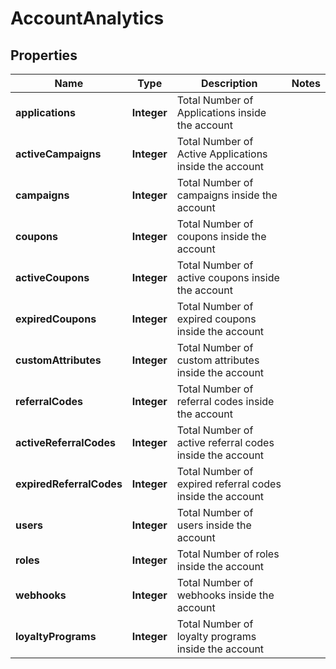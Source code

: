
# AccountAnalytics

## Properties
Name | Type | Description | Notes
------------ | ------------- | ------------- | -------------
**applications** | **Integer** | Total Number of Applications inside the account | 
**activeCampaigns** | **Integer** | Total Number of Active Applications inside the account | 
**campaigns** | **Integer** | Total Number of campaigns inside the account | 
**coupons** | **Integer** | Total Number of coupons inside the account | 
**activeCoupons** | **Integer** | Total Number of active coupons inside the account | 
**expiredCoupons** | **Integer** | Total Number of expired coupons inside the account | 
**customAttributes** | **Integer** | Total Number of custom attributes inside the account | 
**referralCodes** | **Integer** | Total Number of referral codes inside the account | 
**activeReferralCodes** | **Integer** | Total Number of active referral codes inside the account | 
**expiredReferralCodes** | **Integer** | Total Number of expired referral codes inside the account | 
**users** | **Integer** | Total Number of users inside the account | 
**roles** | **Integer** | Total Number of roles inside the account | 
**webhooks** | **Integer** | Total Number of webhooks inside the account | 
**loyaltyPrograms** | **Integer** | Total Number of loyalty programs inside the account | 



